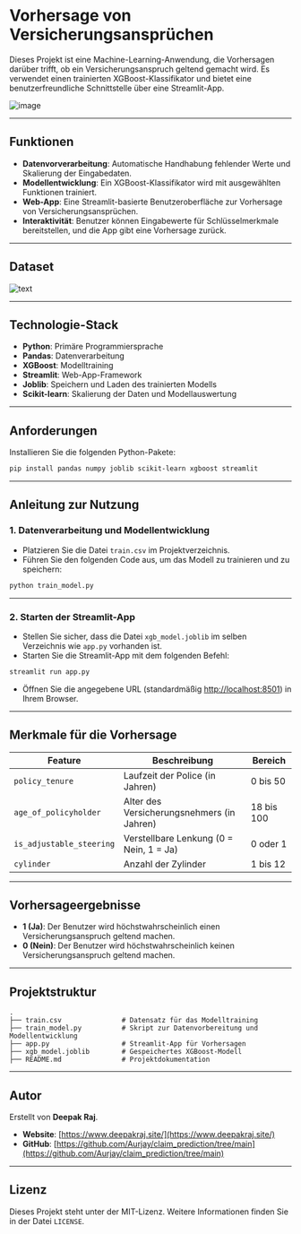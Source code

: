# Vorhersage von Versicherungsansprüchen

Dieses Projekt ist eine Machine-Learning-Anwendung, die Vorhersagen darüber trifft, ob ein Versicherungsanspruch geltend gemacht wird. Es verwendet einen trainierten XGBoost-Klassifikator und bietet eine benutzerfreundliche Schnittstelle über eine Streamlit-App.

![image](https://github.com/user-attachments/assets/e2c2f645-ed78-474f-a8f8-77826c6eaf3b)

---

## Funktionen

- **Datenvorverarbeitung**: Automatische Handhabung fehlender Werte und Skalierung der Eingabedaten.
- **Modellentwicklung**: Ein XGBoost-Klassifikator wird mit ausgewählten Funktionen trainiert.
- **Web-App**: Eine Streamlit-basierte Benutzeroberfläche zur Vorhersage von Versicherungsansprüchen.
- **Interaktivität**: Benutzer können Eingabewerte für Schlüsselmerkmale bereitstellen, und die App gibt eine Vorhersage zurück.

---
## Dataset
![text](https://www.kaggle.com/datasets/ifteshanajnin/carinsuranceclaimprediction-classification)

---
## Technologie-Stack

- **Python**: Primäre Programmiersprache
- **Pandas**: Datenverarbeitung
- **XGBoost**: Modelltraining
- **Streamlit**: Web-App-Framework
- **Joblib**: Speichern und Laden des trainierten Modells
- **Scikit-learn**: Skalierung der Daten und Modellauswertung

---

## Anforderungen

Installieren Sie die folgenden Python-Pakete:

```bash
pip install pandas numpy joblib scikit-learn xgboost streamlit
```

---

## Anleitung zur Nutzung

### 1. Datenverarbeitung und Modellentwicklung

- Platzieren Sie die Datei `train.csv` im Projektverzeichnis.
- Führen Sie den folgenden Code aus, um das Modell zu trainieren und zu speichern:

```bash
python train_model.py
```

---

### 2. Starten der Streamlit-App

- Stellen Sie sicher, dass die Datei `xgb_model.joblib` im selben Verzeichnis wie `app.py` vorhanden ist.
- Starten Sie die Streamlit-App mit dem folgenden Befehl:

```bash
streamlit run app.py
```

- Öffnen Sie die angegebene URL (standardmäßig [http://localhost:8501](http://localhost:8501)) in Ihrem Browser.

---

## Merkmale für die Vorhersage

| Feature                 | Beschreibung                                   | Bereich       |
|-------------------------|-----------------------------------------------|---------------|
| `policy_tenure`         | Laufzeit der Police (in Jahren)               | 0 bis 50      |
| `age_of_policyholder`   | Alter des Versicherungsnehmers (in Jahren)    | 18 bis 100    |
| `is_adjustable_steering`| Verstellbare Lenkung (0 = Nein, 1 = Ja)       | 0 oder 1      |
| `cylinder`              | Anzahl der Zylinder                           | 1 bis 12      |

---

## Vorhersageergebnisse

- **1 (Ja)**: Der Benutzer wird höchstwahrscheinlich einen Versicherungsanspruch geltend machen.
- **0 (Nein)**: Der Benutzer wird höchstwahrscheinlich keinen Versicherungsanspruch geltend machen.

---

## Projektstruktur

```
.
├── train.csv               # Datensatz für das Modelltraining
├── train_model.py          # Skript zur Datenvorbereitung und Modellentwicklung
├── app.py                  # Streamlit-App für Vorhersagen
├── xgb_model.joblib        # Gespeichertes XGBoost-Modell
├── README.md               # Projektdokumentation
```

---

## Autor

Erstellt von **Deepak Raj**.

- **Website**: [https://www.deepakraj.site/](https://www.deepakraj.site/)
- **GitHub**: [https://github.com/Aurjay/claim_prediction/tree/main](https://github.com/Aurjay/claim_prediction/tree/main)

---

## Lizenz

Dieses Projekt steht unter der MIT-Lizenz. Weitere Informationen finden Sie in der Datei `LICENSE`.
